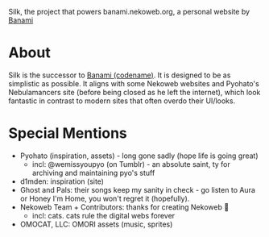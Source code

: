 Silk, the project that powers banami.nekoweb.org, a personal website by [Banami](https://banami.nekoweb.org/about)

# About
Silk is the successor to [Banami (codename)](https://github.com/PukaCyi/Banami). It is designed to be as simplistic as possible. It aligns with some Nekoweb websites and Pyohato's Nebulamancers site (before being closed as he left the internet), which look fantastic in contrast to modern sites that often overdo their UI/looks.

# Special Mentions
* Pyohato (inspiration, assets) - long gone sadly (hope life is going great)
  - incl: @wemissyoupyo (on Tumblr) - an absolute saint, ty for archiving and maintaining pyo's stuff
* d1mden: inspiration (site)
* Ghost and Pals: their songs keep my sanity in check - go listen to Aura or Honey I'm Home, you won't regret it (hopefully).
* Nekoweb Team + Contributors: thanks for creating Nekoweb 🙏
  - incl: cats. cats rule the digital webs forever
* OMOCAT, LLC: OMORI assets (music, sprites)
